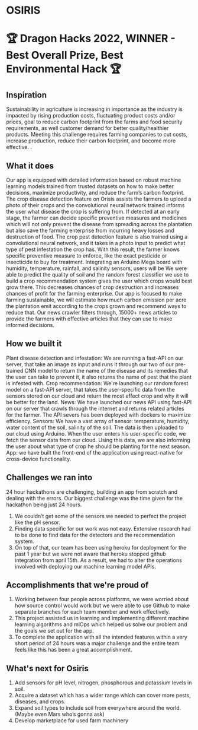 # OSIRIS
# :trophy: Dragon Hacks 2022,  WINNER - Best Overall Prize, Best Environmental Hack :trophy:
## Inspiration
Sustainability in agriculture is increasing in importance as the industry is impacted by rising production costs, fluctuating product costs and/or prices, goal to reduce carbon footprint from the farms and food security requirements, as well customer demand for better quality/healthier products. Meeting this challenge requires farming companies to cut costs, increase production, reduce their carbon footprint, and become more effective. 
.
## What it does
Our app is equipped with detailed information based on robust machine learning models trained from trusted datasets on how to make better decisions, maximize productivity, and reduce the farm’s carbon footprint.
The crop disease detection feature on Orisis assists the farmers to upload a photo of their crops and the convolutional neural network trained informs the user what disease the crop is suffering from. If detected at an early stage, the farmer can decide specific preventive measures and medicines which will not only prevent the disease from spreading across the plantation but also save the farming enterprise from incurring heavy losses and destruction of food. 
The crop pest detection feature is also trained using a convolutional neural network, and it takes in a photo input to predict what type of pest infestation the crop has. With this result, the farmer knows specific preventive measure to enforce, like the exact pesticide or insecticide to buy for treatment.
Integrating an Arduino Mega board with humidity, temperature, rainfall, and salinity sensors, users will be We were able to predict the quality of soil and the random forest classifier we use to build a crop recommendation system gives the user which crops would best grow there. This decreases chances of crop destruction and increases chances of profit for the farming enterprise.
Our app is focused to make farming sustainable, we will estimate how much carbon emission per acre the plantation emit according to the crops grown and recommend ways to reduce that. 
Our news crawler filters through, 15000+ news articles to provide the farmers with effective articles that they can use to make informed decisions. 

## How we built it
Plant disease detection and infestation:  We are running a fast-API on our server, that take an image as input and runs it through our two of our pre-trained CNN model to return the name of the disease and its remedies that the user can take to prevent it, it also returns the name of pest that the plant is infested with. 
Crop recommendation: We're launching our random forest model on a fast-API server, that takes the user-specific data from the sensors stored on our cloud and return the most effect crop and why it will be better for the land. 
News: We have launched our news API using fast-API on our server that crawls through the internet and returns related articles for the farmer.
The API severs has been deployed with dockers to maximize efficiency. 
Sensors: We have a vast array of sensor: temperature, humidity, water content of the soil, salinity of the soil. The data is then uploaded to our cloud using Arduino. When the user enters his user-specific code, we fetch the sensor data from our cloud. Using this data, we are also informing the user about what type of crop he should be planting for the next season. 
App: we have built the front-end of the application using react-native for cross-device functionality. 

## Challenges we ran into
24 hour hackathons are challenging, building an app from scratch and dealing with the errors. 
Our biggest challenge was the time given for the hackathon being just 24 hours. 
1. We couldn’t get some of the sensors we needed to perfect the project like the pH sensor. 
2. Finding data specific for our work was not easy. Extensive research had to be done to find data for the detectors and the recommendation system.
3. On top of that, our team has been using heroku for deployment for the past 1 year but we were not aware that heroku stopped github integration from april 15th. As a result, we had to alter the operations involved with deploying our machine learning model APIs. 

## Accomplishments that we're proud of
1.	Working between four people across platforms, we were worried about how source control would work but we were able to use Github to make separate branches for each team member and work effectively.
2.	This project assisted us in learning and implementing different machine learning algorithms and mlOps which helped us solve our problem and the goals we set out for the app.
3.	To complete the application with all the intended features within a very short period of 24 hours was a major challenge and the entire team feels like this has been a great accomplishment. 

## What's next for Osiris
1.	Add sensors for pH level, nitrogen, phosphorous and potassium levels in soil.
2.	Acquire a dataset which has a wider range which can cover more pests, diseases, and crops. 
3.	Expand soil types to include soil from everywhere around the world. (Maybe even Mars who’s gonna ask)
4.	Develop marketplace for used farm machinery
